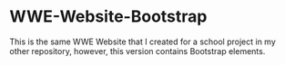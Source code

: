 # WWE-Website-Bootstrap
This is the same WWE Website that I created for a school project in my other repository, however, this version contains Bootstrap elements.
